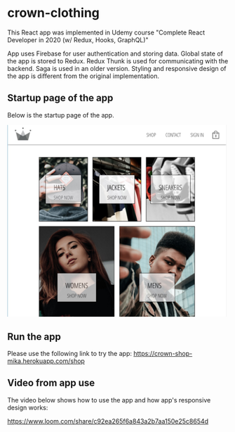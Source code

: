 # crown-clothing

This React app was implemented in Udemy course "Complete React Developer in 2020 (w/ Redux, Hooks, GraphQL)"

App uses Firebase for user authentication and storing data. Global state of the app is stored to Redux. Redux Thunk is used for communicating with the backend. Saga is used in an older version. Styling and responsive design of the app is different from the original implementation.

## Startup page of the app

Below is the startup page of the app.

<img src="https://github.com/mtleinon/training/blob/master/images/crownClothing.jpg" width="500px">

## Run the app

Please use the following link to try the app: https://crown-shop-mika.herokuapp.com/shop

## Video from app use

The video below shows how to use the app and how app's responsive design works:

https://www.loom.com/share/c92ea265f6a843a2b7aa150e25c8654d
